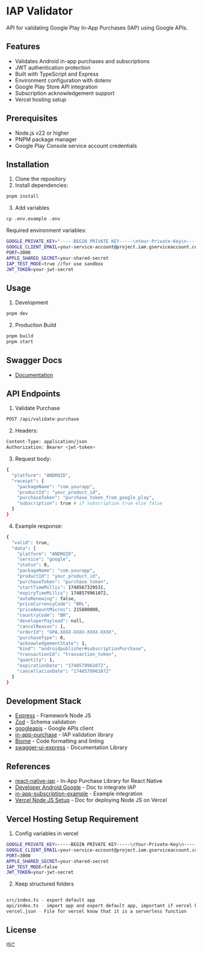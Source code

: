 # IAP Validator

API for validating Google Play In-App Purchases (IAP) using Google APIs.

## Features

- Validates Android in-app purchases and subscriptions
- JWT authentication protection
- Built with TypeScript and Express
- Environment configuration with dotenv
- Google Play Store API integration
- Subscription acknowledgement support
- Vercel hosting setup

## Prerequisites

- Node.js v22 or higher
- PNPM package manager
- Google Play Console service account credentials

## Installation

1. Clone the repository
2. Install dependencies:

```sh
pnpm install
```

3. Add variables

```sh
cp .env.example .env
```

Required environment variables:

```sh
GOOGLE_PRIVATE_KEY="-----BEGIN PRIVATE KEY-----\nYour-Private-Key\n-----END PRIVATE KEY-----\n" # note: with " "
GOOGLE_CLIENT_EMAIL=your-service-account@project.iam.gserviceaccount.com
PORT=3000
APPLE_SHARED_SECRET=your-shared-secret
IAP_TEST_MODE=true //for use sandbox
JWT_TOKEN=your-jwt-secret
```

## Usage

1. Development

```sh
pnpm dev
```

2. Production Build

```sh
pnpm build
pnpm start
```

## Swagger Docs

- [Documentation](https://iap-validate-xi.vercel.app/api/docs)

## API Endpoints

1. Validate Purchase

```sh
POST /api/validate-purchase
```

2. Headers:

```sh
Content-Type: application/json
Authorization: Bearer <jwt-token>
```

3. Request body:

```sh
{
  "platform": "ANDROID",
  "receipt": {
    "packageName": "com.yourapp",
    "productId": "your_product_id",
    "purchaseToken": "purchase_token_from_google_play",
    "subscription": true # if subscription true else false
  }
}
```

4. Example response:

```sh
{
  "valid": true,
  "data": {
    "platform": "ANDROID",
    "service": "google",
    "status": 0,
    "packageName": "com.yourapp",
    "productId": "your_product_id",
    "purchaseToken": "purchase_token",
    "startTimeMillis": 1748567329531,
    "expiryTimeMillis": 1748579961072,
    "autoRenewing": false,
    "priceCurrencyCode": "BRL",
    "priceAmountMicros": 215880000,
    "countryCode": "BR",
    "developerPayload": null,
    "cancelReason": 1,
    "orderId": "GPA.XXXX-XXXX-XXXX-XXXX",
    "purchaseType": 0,
    "acknowledgementState": 1,
    "kind": "androidpublisher#subscriptionPurchase",
    "transactionId": "transaction_token",
    "quantity": 1,
    "expirationDate": "1748579961072",
    "cancellationDate": "1748579961072"
  }
}
```

## Development Stack

- [Express](https://expressjs.com/) - Framework Node JS
- [Zod](https://zod.dev/) - Schema validation
- [googleapis](https://github.com/googleapis/google-api-nodejs-client) - Google APIs client
- [in-app-purchase](https://github.com/voltrue2/in-app-purchase) - IAP validation library
- [Biome](https://biomejs.dev/) - Code formatting and linting
- [swagger-ui-express](https://www.npmjs.com/package/swagger-ui-express) - Documentation Library

## References

- [react-native-iap](https://github.com/hyochan/react-native-iap) - In-App Purchase Library for React Native
- [Developer Android Google](https://developer.android.com/google/play/billing/integrate?hl=pt-br#subscriptions) - Doc to integrate IAP
- [in-app-subscription-example](https://github.com/mifi/in-app-subscription-example) - Example integration
- [Vercel Node JS Setup](https://vercel.com/guides/using-express-with-vercel) - Doc for deploying Node JS on Vercel

## Vercel Hosting Setup Requirement

1. Config variables in vercel

```sh
GOOGLE_PRIVATE_KEY=-----BEGIN PRIVATE KEY-----\nYour-Private-Key\n-----END PRIVATE KEY-----\n  # note: without " "
GOOGLE_CLIENT_EMAIL=your-service-account@project.iam.gserviceaccount.com
PORT=3000
APPLE_SHARED_SECRET=your-shared-secret
IAP_TEST_MODE=false
JWT_TOKEN=your-jwt-secret

```

2. Keep structured folders

```sh

src/index.ts - export default app
api/index.ts - import app and export default app, important if vercel has been throw error "Error: No Output Directory named "api" found after the Build completed."
vercel.json - File for vercel know that it is a serverless function

```

## License

ISC
